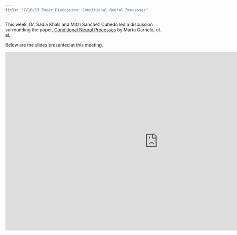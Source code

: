 ```yaml
---
title: "7/10/19 Paper Discussion: Conditional Neural Processes"
---
```


This week, Dr. Sadia Khalil and Mitzi Sanchez Cubedo led a discussion surrounding the paper, [Conditional Neural Processes]("assets/papers_summer19/conditional_NN.pdf") by Marta Garnelo, et. al.

Below are the slides presented at this meeting.

<iframe src="https://onedrive.live.com/embed?cid=255C2C7AA1286E99&amp;resid=255C2C7AA1286E99%21326&amp;authkey=AF41IoxCzeuoFRE&amp;em=2&amp;wdAr=1.7777777777777777" width="962px" height="565px" frameborder="0">This is an embedded <a target="_blank" href="https://office.com">Microsoft Office</a> presentation, powered by <a target="_blank" href="https://office.com/webapps">Office Online</a>.</iframe>


